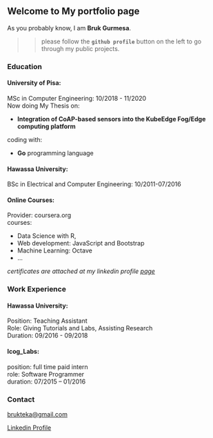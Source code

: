 ## Welcome to My portfolio page

As you probably know, I am **Bruk Gurmesa**.<br>

>> please follow the **`github profile`** button on the left to go through my public projects. 

### Education
#### University of Pisa:  
MSc in Computer Engineering: 10/2018 - 11/2020 <br />
Now doing My Thesis on: <br />
* **Integration of CoAP-based sensors into the KubeEdge Fog/Edge computing platform** <br />

coding with: 
* **Go** programming language

#### Hawassa University: 
BSc in Electrical and Computer Engineering: 10/2011-07/2016

#### Online Courses:
Provider: coursera.org <br>
courses: 
* Data Science with R, 
* Web development: JavaScript and Bootstrap
* Machine Learning: Octave 
* ...

*certificates are attached at my linkedin profile [page](https://www.linkedin.com/in/bruk-gurmesa/)*

### Work Experience
#### Hawassa University:
Position: Teaching Assistant <br />
Role: Giving Tutorials and Labs, Assisting Research  <br />
Duration: 09/2016 - 09/2018 <br />

#### Icog_Labs: 
position: full time paid intern <br />
role: Software Programmer <br />
duration: 07/2015 – 01/2016

### Contact
brukteka@gmail.com

[Linkedin Profile](https://www.linkedin.com/in/bruk-gurmesa/)

